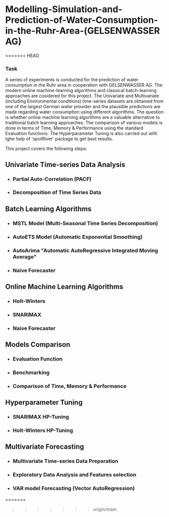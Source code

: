 # Modelling-Simulation-and-Prediction-of-Water-Consumption-in-the-Ruhr-Area-(GELSENWASSER AG)
<<<<<<< HEAD


### Task

A series of experiments is conducted for the prediction of water consumption in the Ruhr area in cooperation with GELSENWASSER AG. The modern online machine-learning algorithms and classical batch-learning approaches are cosidered for this project. The Univariate and Multivariate (including Environmental conditions) time-series datasets are obtained from one of the largest German water provider and the plausible predictions are made regarding water consumption using different algorithms. The question is whether online machine learning algorithms are a valuable alternative to traditional batch learning approaches. The comparison of various models is done in terms of Time, Memory & Performance using the standard Evaluation functions. The Hyperparameter Tuning is also carried out with tghe help of 'spotRiver' package to get best results.

This project covers the following steps:

## Univariate Time-series Data Analysis


* ### Partial Auto-Correlation (PACF)

* ### Decomposition of Time Series Data

## Batch Learning Algorithms

* ### MSTL Model (Multi-Seasonal Time Series Decomposition)

* ### AutoETS Model (Automatic Exponential Smoothing)

* ### AutoArima "Automatic AutoRegressive Integrated Moving Average"

* ### Naive Forecaster

## Online Machine Learning Algorithms

* ### Holt-Winters

* ### SNARIMAX

* ### Naive Forecaster

## Models Comparison

* ### Evaluation Function

* ### Benchmarking

* ### Comparison of Time, Memory & Performance

## Hyperparameter Tuning

* ### SNARIMAX HP-Tuning

* ### Holt-Winters HP-Tuning

## Multivariate Forecasting

* ### Multivariate Time-series Data Preparation

* ### Exploratory Data Analysis and Features selection

* ### VAR model Forecasting (Vector AutoRegression)

=======
>>>>>>> origin/main
